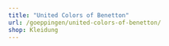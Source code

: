 ```yaml
---
title: "United Colors of Benetton"
url: /goeppingen/united-colors-of-benetton/
shop: Kleidung
---
```

